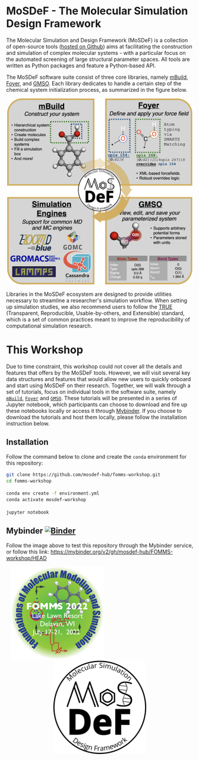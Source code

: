 # MoSDeF - The Molecular Simulation Design Framework

The Molecular Simulation and Design Framework (MoSDeF) is a collection of open-source tools ([hosted on Github](
https://github.com/mosdef-hub)) aims at facilitating the construction and simulation of complex molecular systems - 
with a particular focus on the automated screening of large structural parameter spaces. All tools are written as 
Python packages and feature a Python-based API.

The MoSDeF software suite consist of three core libraries, namely [mBuild](https://github.com/mosdef-hub/mbuild.git), 
[Foyer](https://github.com/mosdef-hub/foyer.git), and [GMSO](https://github.com/mosdef-hub/gmso.git). Each library dedicates to handle a certain step of the chemical system initialization process, as summarized in the figure below.

<p align="center">
  <img src="graphics/mosdef_graphic.png" alt="MoSDeF Ecosystem" width="500" height="500"/>
</p>

Libraries in the MoSDeF ecosystem are designed to provide utilities necessary to streamline
a researcher's simulation workflow. When setting up simulation studies, we also recommend users to 
follow the [TRUE](https://www.tandfonline.com/doi/full/10.1080/00268976.2020.1742938)
(Transparent, Reproducible, Usable-by-others, and Extensible) standard, which is a set of common
practices meant to improve the reproducibility of computational simulation research.

# This Workshop

Due to time constraint, this workshop could not cover all the details and features that offers by the MoSDeF 
tools. However, we will visit several key data structures and features that would allow new users to quickly 
onboard and start using MoSDeF on their research. Together, we will walk through a set of tutorials, focus on
individual tools in the software suite, namely [`mBuild`](https://github.com/mosdef-hub/mbuild), [`Foyer`](
https://github.com/mosdef-hub/foyer) and [`GMSO`](https://github.com/mosdef-hub.gmso). These tutorials will
be presented in a series of Jupyter notebook, which participants can choose to download and fire up these 
notebooks locally or access it through [Mybinder](https://mybinder.org/v2/gh/mosdef-hub/FOMMS-workshop/HEAD).
If you choose to download the tutorials and host them locally, please follow the installation instruction below.

## Installation 
Follow the command below to clone and create the `conda` environment for this repository:
```sh
git clone https://github.com/mosdef-hub/fomms-workshop.git
cd fomms-workshop

conda env create -f environment.yml
conda activate mosdef-workshop

jupyter notebook
```

## Mybinder [![Binder](https://mybinder.org/badge_logo.svg)](https://mybinder.org/v2/gh/mosdef-hub/FOMMS-workshop/HEAD)

Follow the image above to test this repository through the Mybinder service, or follow this link:
https://mybinder.org/v2/gh/mosdef-hub/FOMMS-workshop/HEAD


<p align="center">
  <img src="graphics/FOMMS_2022_logo.png" alt="FOMMS Logo" width="250" height="250"/> 
  &emsp;&emsp;&emsp;&emsp;&emsp;&emsp;&emsp;&emsp;&emsp;&emsp;&emsp;&emsp;&emsp;&emsp;&emsp;&emsp;
  <img src="graphics/mosdef_logo.png" alt="MoSDeF Logo" width="250", height="250
"/>
</p>